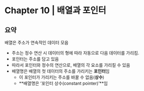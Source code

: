 # Chapter 10 | 배열과 포인터
## 요약
배열은 주소가 연속적인 데이터 모음
- 주소는 정수 연산 시 데이터의 형에 따라 자동으로 다음 데이터를 가리킴.
- 포인터는 주소를 담고 있음
- 따라서 포인터와 정수의 연산으로, 배열의 각 요소를 가리킬 수 있음
- 배열명은 배열의 첫 데이터의 주소를 가리키는 **포인터**임
    - 이 포인터가 가리키는 주소를 바꿀 수 없음(**상수**)
    - **배열명은 ‘포인터 상수(constant pointer)’**임